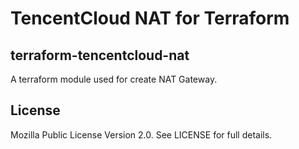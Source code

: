 # TencentCloud NAT for Terraform

## terraform-tencentcloud-nat

A terraform module used for create NAT Gateway.

## License

Mozilla Public License Version 2.0.
See LICENSE for full details.
